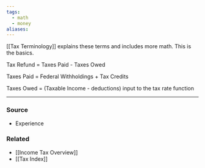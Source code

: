 ```yaml
---
tags:
  - math
  - money
aliases:
---
```

[[Tax Terminology]] explains these terms and includes more math. This is the basics. 

Tax Refund = Taxes Paid - Taxes Owed

Taxes Paid = Federal Withholdings + Tax Credits

Taxes Owed = (Taxable Income - deductions) input to the tax rate function

---
### Source
- Experience

### Related
- [[Income Tax Overview]]
- [[Tax Index]]